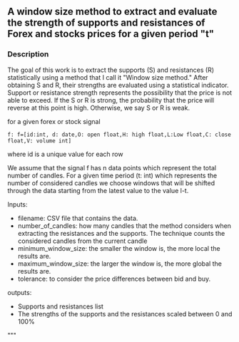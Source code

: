 ## A window size method to extract and evaluate the strength of supports and resistances of Forex and stocks prices for a given period "t"


### Description

The goal of this work is to extract the supports (S) and resistances (R) statistically using a method that I call it
"Window size method." After obtaining S and R, their strengths are evaluated using a statistical indicator. Support or
 resistance strength represents the possibility that the price is not able
to exceed. If the S or R is strong, the probability that the price will reverse at this point is high. Otherwise, we say S or R is weak.

for a given forex or stock signal

```
f: f=[id:int, d: date,O: open float,H: high float,L:Low float,C: close float,V: volume int]
```

where id is a unique value for each row

We assume that the signal f has n data points which represent the total number of candles. 
For a given time period (t: int) which represents the number of considered candles we choose
windows that will be shifted through the data starting from the latest value to the value l-t.

Inputs:
* filename: CSV file that contains the data.
* number_of_candles: how many candles that the method considers when extracting the resistances and the supports. The technique counts the considered candles from the current candle
* minimum_window_size: the smaller the window is, the more local the results are.
* maximum_window_size: the larger the window is, the more global the results are.
* tolerance: to consider the price differences between bid and buy.
    
outputs: 
* Supports and resistances list
* The strengths of the supports and the resistances scaled between 0 and 100%

"""